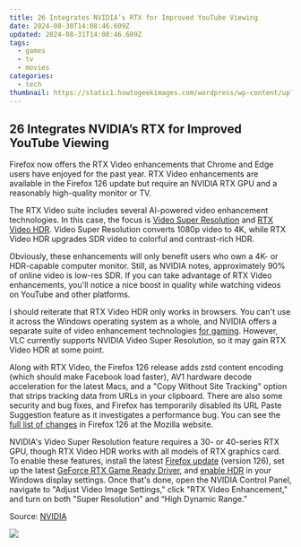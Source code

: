 ```yaml
---
title: 26 Integrates NVIDIA’s RTX for Improved YouTube Viewing
date: 2024-08-30T14:08:46.609Z
updated: 2024-08-31T14:08:46.609Z
tags:
  - games
  - tv
  - movies
categories:
  - tech
thumbnail: https://static1.howtogeekimages.com/wordpress/wp-content/uploads/2023/12/firefox-hero-1.png
---
```


## 26 Integrates NVIDIA’s RTX for Improved YouTube Viewing

Firefox now offers the RTX Video enhancements that Chrome and Edge users have enjoyed for the past year. RTX Video enhancements are available in the Firefox 126 update but require an NVIDIA RTX GPU and a reasonably high-quality monitor or TV.

 The RTX Video suite includes several AI-powered video enhancement technologies. In this case, the focus is [Video Super Resolution](https://extra-skills.techidaily.com/2024-approved-instagram-shout-out-for-podcast-fans/) and [RTX Video HDR](https://ios-unlock.techidaily.com/in-2024-8-safe-and-effective-methods-to-unlock-your-apple-iphone-15-pro-without-a-passcode-by-drfone-ios/). Video Super Resolution converts 1080p video to 4K, while RTX Video HDR upgrades SDR video to colorful and contrast-rich HDR.

 Obviously, these enhancements will only benefit users who own a 4K- or HDR-capable computer monitor. Still, as NVIDIA notes, approximately 90% of online video is low-res SDR. If you can take advantage of RTX Video enhancements, you'll notice a nice boost in quality while watching videos on YouTube and other platforms.

 I should reiterate that RTX Video HDR only works in browsers. You can't use it across the Windows operating system as a whole, and NVIDIA offers a separate suite of video enhancement technologies [for gaming](https://desktop-recording.techidaily.com/new-2024-approved-capture-master-high-res-screen-record/). However, VLC currently supports NVIDIA Video Super Resolution, so it may gain RTX Video HDR at some point.

 Along with RTX Video, the Firefox 126 release adds zstd content encoding (which should make Facebook load faster), AV1 hardware decode acceleration for the latest Macs, and a "Copy Without Site Tracking" option that strips tracking data from URLs in your clipboard. There are also some security and bug fixes, and Firefox has temporarily disabled its URL Paste Suggestion feature as it investigates a performance bug. You can see the [full list of changes](https://www.mozilla.org/en-US/firefox/126.0/releasenotes/) in Firefox 126 at the Mozilla website.

 NVIDIA's Video Super Resolution feature requires a 30- or 40-series RTX GPU, though RTX Video HDR works with all models of RTX graphics card. To enable these features, install the latest [Firefox update](https://www.mozilla.org/en-US/firefox/new/) (version 126), set up the latest [GeForce RTX Game Ready Driver](https://www.nvidia.com/en-us/geforce/game-ready-drivers/), and [enable HDR](https://sim-unlock.techidaily.com/in-2024-android-unlock-code-sim-unlock-your-itel-p55-phone-and-remove-locked-screen-by-drfone-android/) in your Windows display settings. Once that's done, open the NVIDIA Control Panel, navigate to "Adjust Video Image Settings," click "RTX Video Enhancement," and turn on both "Super Resolution” and “High Dynamic Range.”

 Source: [NVIDIA](https://blogs.nvidia.com/blog/ai-decoded-rtxvideo-firefox/)

<ins class="adsbygoogle"
     style="display:block"
     data-ad-format="autorelaxed"
     data-ad-client="ca-pub-7571918770474297"
     data-ad-slot="1223367746"></ins>



<ins class="adsbygoogle"
     style="display:block"
     data-ad-client="ca-pub-7571918770474297"
     data-ad-slot="8358498916"
     data-ad-format="auto"
     data-full-width-responsive="true"></ins>



<!-- affiliate ads begin -->
<a href="https://store.movavi.com/affiliate.php?ACCOUNT=MOVAVI&AFFILIATE=108875&PATH=https%3A%2F%2Fwww.movavi.com%3FAFFILIATE%3D108875%26RESOURCE%3DMovavi%2BVideo%2BEditor%2Bbox"><img src="https://mcusercontent.com/0885a03ded3d480dca9287f12/images/6d3207fd-9f15-4c21-f0ad-59c68e6a7e2a.png" border="0"></a>
<!-- affiliate ads end -->